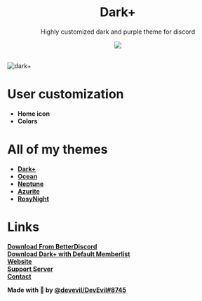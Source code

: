 <div align="center" dir="auto">
<h1 align="center">Dark+</h1>
<p align="center">Highly customized dark and purple theme for discord</p>
<a align="center" href="https://discord.gg/jsQ9UP7kCA" rel="nofollow"><img align="center" src="https://img.shields.io/discord/763094597454397490?color=5865F2&labelColor=white&label=Support%20Server&logo=Discord" style="max-width: 100%;"></a>
</div>
<br>

![dark+](https://github.com/user-attachments/assets/c5a975d0-566e-4bdb-9744-7c5580ba256d)



# User customization
- **Home icon**
- **Colors**

# All of my themes
- **[Dark+](https://betterdiscord.app/theme/Dark+)**
- **[Ocean](https://betterdiscord.app/theme/Ocean)**
- **[Neptune](https://betterdiscord.app/theme/Neptune)**
- **[Azurite](https://betterdiscord.app/theme/Azurite)**
- **[RosyNight](https://betterdiscord.app/theme/RosyNight)**

# Links
**[Download From BetterDiscord](https://betterdiscord.app/theme/Dark+)** <br>
**[Download Dark+ with Default Memberlist](https://github.com/DevEvil99/DarkPlus-Default-Memberlist/releases)** <br>
**[Website](https://devevil.com)** <br>
**[Support Server](https://discord.gg/jsQ9UP7kCA)** <br>
**[Contact](https://devevil.com/contact)** <br>

**Made with 💜 by [@devevil/DevEvil#8745](https://devevil.com/)**
